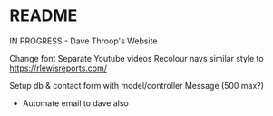 # README

IN PROGRESS - Dave Throop's Website

Change font
Separate Youtube videos
Recolour navs similar style to https://rlewisreports.com/

Setup db & contact form with model/controller
Message (500 max?)
- Automate email to dave also
